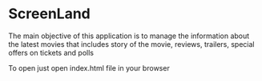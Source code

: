 # ScreenLand

The main objective of this application is to manage the information about the latest movies that includes story of the movie, reviews, trailers, special offers on tickets and polls

To open just open index.html file in your browser 
